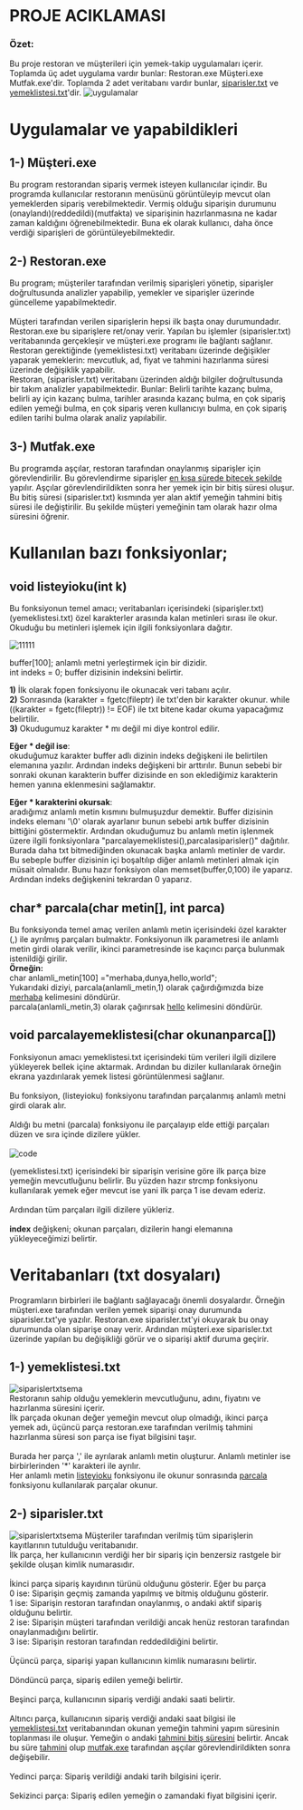 # PROJE ACIKLAMASI
### Özet:
Bu proje restoran ve müşterileri için yemek-takip uygulamaları içerir. Toplamda üç adet uygulama vardır bunlar: Restoran.exe Müşteri.exe Mutfak.exe'dir.
Toplamda 2 adet veritabanı vardır bunlar, [siparisler.txt](https://github.com/2memory333/programming2proje#2--siparislertxt) ve [yemeklistesi.txt](https://github.com/2memory333/programming2proje#1--yemeklistesitxt)'dir.
![uygulamalar](https://github.com/2memory333/programming2proje/assets/63019122/cde705af-3bac-4f87-b97d-67d93e558580)

# Uygulamalar ve yapabildikleri

## 1-) Müşteri.exe
Bu program restorandan sipariş vermek isteyen kullanıcılar içindir. Bu programda kullanıcılar restoranın menüsünü
görüntüleyip mevcut olan yemeklerden sipariş verebilmektedir. Vermiş olduğu siparişin durumunu (onaylandı)(reddedildi)(mutfakta) ve 
siparişinin hazırlanmasına ne kadar zaman kaldığını öğrenebilmektedir. Buna ek olarak kullanıcı, daha önce verdiği siparişleri de görüntüleyebilmektedir.

## 2-) Restoran.exe
Bu program; müşteriler tarafından verilmiş siparişleri yönetip, siparişler doğrultusunda analizler yapabilip, yemekler ve siparişler üzerinde güncelleme yapabilmektedir.<br><br>
Müşteri tarafından verilen siparişlerin hepsi ilk başta onay durumundadır. Restoran.exe bu siparişlere ret/onay verir. Yapılan bu işlemler (siparisler.txt) veritabanında gerçekleşir ve
müşteri.exe programı ile bağlantı sağlanır.<br>
Restoran gerektiğinde (yemeklistesi.txt) veritabanı üzerinde değişikler yaparak yemeklerin: mevcutluk, ad, fiyat ve tahmini hazırlanma süresi üzerinde değişiklik yapabilir.<br>
Restoran, (siparisler.txt) veritabanı üzerinden aldığı bilgiler doğrultusunda bir takım analizler yapabilmektedir. Bunlar: Belirli tarihte kazanç bulma, belirli ay için kazanç bulma, tarihler arasında kazanç
bulma, en çok sipariş edilen yemeği bulma, en çok sipariş veren kullanıcıyı bulma, en çok sipariş edilen tarihi bulma olarak analiz yapılabilir.

## 3-) Mutfak.exe
Bu programda aşçılar, restoran tarafından onaylanmış siparişler için görevlendirilir. Bu görevlendirme siparişler <ins>en kısa sürede bitecek şekilde</ins> yapılır. Aşçılar görevlendirildikten sonra 
her yemek için bir bitiş süresi oluşur. Bu bitiş süresi (siparisler.txt) kısmında yer alan aktif yemeğin tahmini bitiş süresi ile değiştirilir. Bu şekilde müşteri yemeğinin tam olarak hazır olma süresini öğrenir.

# Kullanılan bazı fonksiyonlar;
## void listeyioku(int k)
Bu fonksiyonun temel amacı; veritabanları içerisindeki (siparişler.txt)(yemeklistesi.txt) özel karakterler arasında kalan metinleri sırası ile okur. Okuduğu bu
metinleri işlemek için ilgili fonksiyonlara dağıtır.

![11111](https://github.com/2memory333/programming2proje/assets/63019122/fc70f76e-b434-43fa-8194-7e13f2b76075)

buffer[100]; anlamlı metni yerleştirmek için bir dizidir.<br>
int indeks = 0; buffer dizisinin indeksini belirtir.

**1)** İlk olarak fopen fonksiyonu ile okunacak veri tabanı açılır. <br>
**2)** Sonrasında (karakter = fgetc(fileptr) ile txt'den bir karakter okunur.  while ((karakter = fgetc(fileptr)) != EOF) ile txt bitene kadar okuma yapacağımız belirtilir. <br>
**3)** Okudugumuz karakter * mı değil mi diye kontrol edilir.

**Eğer * değil ise**:<br>
okuduğumuz karakter buffer adlı dizinin indeks değişkeni ile belirtilen elemanına yazılır. Ardından indeks değişkeni
bir arttırılır. Bunun sebebi bir sonraki okunan karakterin buffer dizisinde en son eklediğimiz karakterin hemen yanına eklenmesini sağlamaktır.

**Eğer * karakterini okursak**:<br>
aradığımız anlamlı metin kısmını bulmuşuzdur demektir. Buffer dizisinin indeks elemanı '\0' olarak ayarlanır bunun sebebi artık buffer dizisinin bittiğini göstermektir.
Ardından okuduğumuz bu anlamlı metin işlenmek üzere ilgili fonksiyonlara "parcalayemeklistesi(),parcalasiparisler()" dağıtılır. Burada daha txt bitmediğinden okunacak başka anlamlı metinler de vardır. 
Bu sebeple buffer dizisinin içi boşaltılıp diğer anlamlı metinleri almak için müsait olmalıdır. Bunu hazır fonksiyon olan memset(buffer,0,100) ile yaparız. Ardından indeks değişkenini tekrardan 0 yaparız. 

## char* parcala(char metin[], int parca)
Bu fonksiyonda temel amaç verilen anlamlı metin içerisindeki özel karakter (,) ile ayrılmış parçaları bulmaktır. Fonksiyonun ilk parametresi ile anlamlı metin girdi olarak verilir, ikinci parametresinde ise kaçıncı parça bulunmak istenildiği girilir.<br> **Örneğin:** <br> char anlamli_metin[100] ="merhaba,dunya,hello,world"; <br> 
Yukarıdaki diziyi, parcala(anlamli_metin,1) olarak çağırdığımızda bize <ins>merhaba</ins> kelimesini döndürür. <br> parcala(anlamli_metin,3) olarak çağırırsak <ins>hello</ins> kelimesini döndürür. 

## void parcalayemeklistesi(char okunanparca[])
Fonksiyonun amacı yemeklistesi.txt içerisindeki tüm verileri ilgili dizilere yükleyerek bellek içine aktarmak. Ardından bu diziler kullanılarak örneğin ekrana yazdırılarak yemek listesi görüntülenmesi sağlanır.<br><br>
Bu fonksiyon, (listeyioku) fonksiyonu tarafından parçalanmış anlamlı metni girdi olarak alır. <br><br>
Aldığı bu metni (parcala) fonksiyonu ile parçalayıp elde ettiği parçaları düzen ve sıra içinde dizilere yükler.<br><br>
![code](https://github.com/2memory333/programming2proje/assets/63019122/02e8ea66-6d94-40c8-a450-ae16c7aba351)

(yemeklistesi.txt) içerisindeki bir siparişin verisine göre ilk parça bize yemeğin mevcutluğunu belirlir. Bu yüzden hazır strcmp fonksiyonu kullanılarak yemek eğer mevcut ise yani ilk parça 1 ise devam ederiz.<br><br>
Ardından tüm parçaları ilgili dizilere yükleriz.<br><br>
**index** değişkeni; okunan parçaları, dizilerin hangi elemanına yükleyeceğimizi belirtir. 




# Veritabanları (txt dosyaları)
Programların birbirleri ile bağlantı sağlayacağı önemli dosyalardır. Örneğin müşteri.exe tarafından verilen yemek siparişi onay durumunda siparisler.txt'ye yazılır.
Restoran.exe siparisler.txt'yi okuyarak bu onay durumunda olan siparişe onay verir. Ardından müşteri.exe siparisler.txt üzerinde yapılan bu değişikliği görür ve o siparişi
aktif duruma geçirir.

## 1-) yemeklistesi.txt
![siparislertxtsema](https://github.com/2memory333/programming2proje/assets/63019122/cffe1f5c-d74a-40a0-8ebb-59db4847b2c7)<br>
Restoranın sahip olduğu yemeklerin mevcutluğunu, adını, fiyatını ve hazırlanma süresini içerir.<br>
İlk parçada okunan değer yemeğin mevcut olup olmadığı, ikinci parça yemek adı, üçüncü parça restoran.exe tarafından verilmiş tahmini hazırlanma süresi son parça ise fiyat bilgisini taşır.<br>
<br>Burada her parça ',' ile ayrılarak anlamlı metin oluşturur. Anlamlı metinler ise birbirlerinden '*' karakteri ile ayrılır. <br>
Her anlamlı metin [listeyioku](https://github.com/2memory333/programming2proje#void-listeyiokuint-k) fonksiyonu ile okunur sonrasında [parcala](https://github.com/2memory333/programming2proje#char-parcalachar-metin-int-parca) fonksiyonu kullanılarak parçalar okunur.
## 2-) siparisler.txt
![siparislertxtsema](https://github.com/2memory333/programming2proje/assets/63019122/c9c4d22d-cf99-427a-9d16-928764c2d29e) Müşteriler tarafından verilmiş tüm siparişlerin kayıtlarının tutulduğu veritabanıdır. <br>
İlk parça, her kullanıcının verdiği her bir sipariş için benzersiz rastgele bir şekilde oluşan kimlik numarasıdır. <br><br>
İkinci parça sipariş kayıdının türünü olduğunu gösterir. Eğer bu parça <br>
0 ise: Siparişin geçmiş zamanda yapılmış ve bitmiş olduğunu gösterir. <br>
1 ise: Siparişin restoran tarafından onaylanmış, o andaki aktif sipariş olduğunu belirtir. <br>
2 ise: Siparişin müşteri tarafından verildiği ancak henüz restoran tarafından onaylanmadığını belirtir. <br>
3 ise: Siparişin restoran tarafından reddedildiğini belirtir. <br><br>
Üçüncü parça, siparişi yapan kullanıcının kimlik numarasını belirtir.<br><br>
Döndüncü parça, sipariş edilen yemeği belirtir.<br><br>
Beşinci parça, kullanıcının sipariş verdiği andaki saati belirtir.<br><br>
Altıncı parça, kullanıcının sipariş verdiği andaki saat bilgisi ile [yemeklistesi.txt](https://github.com/2memory333/programming2proje#1--yemeklistesitxt) veritabanından okunan yemeğin tahmini yapım süresinin toplanması ile oluşur. Yemeğin o andaki <ins>tahmini bitiş süresini</ins> belirtir.
Ancak bu süre <ins>tahmini</ins> olup [mutfak.exe](https://github.com/2memory333/programming2proje#3--mutfakexe) tarafından aşçılar görevlendirildikten sonra değişebilir.<br><br>
Yedinci parça: Sipariş verildiği andaki tarih bilgisini içerir.<br><br>
Sekizinci parça: Sipariş edilen yemeğin o zamandaki fiyat bilgisini içerir.
























